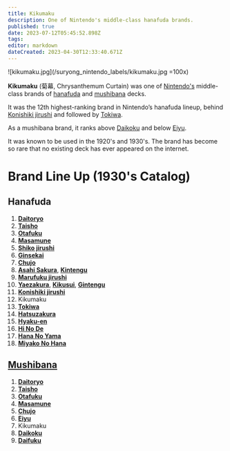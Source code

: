 ```yaml
---
title: Kikumaku
description: One of Nintendo's middle-class hanafuda brands.
published: true
date: 2023-07-12T05:45:52.898Z
tags: 
editor: markdown
dateCreated: 2023-04-30T12:33:40.671Z
---
```


![kikumaku.jpg](/suryong_nintendo_labels/kikumaku.jpg =100x)
 
**Kikumaku** (菊幕, Chrysanthemum Curtain) was one of [Nintendo's](/en/hanafuda/manufacturers/nintendo) middle-class brands of [hanafuda](/en/hanafuda) and [mushibana](/en/hanafuda/patterns/mushibana) decks.

It was the 12th highest-ranking brand in Nintendo’s hanafuda lineup, behind [Konishiki jirushi](/en/hanafuda/manufacturers/nintendo/konishiki) and followed by [Tokiwa](/en/hanafuda/manufacturers/nintendo/tokiwa).

As a mushibana brand, it ranks above [Daikoku](/en/hanafuda/manufacturers/nintendo/daikoku) and below [Eiyu](/en/hanafuda/manufacturers/nintendo/eiyu).

It was known to be used in the 1920's and 1930's. The brand has become so rare that no existing deck has ever appeared on the internet.

# Brand Line Up (1930's Catalog)
## Hanafuda
1. [**Daitoryo**](/en/hanafuda/manufacturers/nintendo/daitoryo)
2. [**Taisho**](/en/hanafuda/manufacturers/nintendo/taisho)
3. [**Otafuku**](/en/hanafuda/manufacturers/nintendo/otafuku)
4. [**Masamune**](/en/hanafuda/manufacturers/nintendo/masamune)
5. [**Shiko jirushi**](/en/hanafuda/manufacturers/nintendo/shiko)
6. [**Ginsekai**](/en/hanafuda/manufacturers/nintendo/ginsekai)
7. [**Chujo**](/en/hanafuda/manufacturers/nintendo/chujo)
8. [**Asahi Sakura**](/en/hanafuda/manufacturers/nintendo/asahi_sakura), [**Kintengu**](/en/hanafuda/manufacturers/nintendo/kintengu)
9. [**Marufuku jirushi**](/en/hanafuda/manufacturers/nintendo/marufuku_jirushi)
10. [**Yaezakura**](/en/hanafuda/manufacturers/nintendo/yaezakura), [**Kikusui**](/en/hanafuda/manufacturers/nintendo/kikusui), [**Gintengu**](/en/hanafuda/manufacturers/nintendo/gintengu)
11. [**Konishiki jirushi**](/en/hanafuda/manufacturers/nintendo/konishiki)
12. Kikumaku
13. [**Tokiwa**](/en/hanafuda/manufacturers/nintendo/tokiwa)
14. [**Hatsuzakura**](/en/hanafuda/manufacturers/nintendo/hatsuzakura)
15. [**Hyaku-en**](/en/hanafuda/manufacturers/nintendo/hyaku-en)
16. [**Hi No De**](/en/hanafuda/manufacturers/nintendo/hi_no_de)
17. [**Hana No Yama**](/en/hanafuda/manufacturers/nintendo/hana_no_yama)
18. [**Miyako No Hana**](/en/hanafuda/manufacturers/nintendo/miyako_no_hana)

## [Mushibana](/en/hanafuda/patterns/mushibana)
1. [**Daitoryo**](/en/hanafuda/manufacturers/nintendo/daitoryo)
2. [**Taisho**](/en/hanafuda/manufacturers/nintendo/taisho)
3. [**Otafuku**](/en/hanafuda/manufacturers/nintendo/otafuku)
4. [**Masamune**](/en/hanafuda/manufacturers/nintendo/masamune)
5. [**Chujo**](/en/hanafuda/manufacturers/nintendo/chujo)
6. [**Eiyu**](/en/hanafuda/manufacturers/nintendo/eiyu)
7. Kikumaku
8. [**Daikoku**](/en/hanafuda/manufacturers/nintendo/daikoku)
9. [**Daifuku**](/en/hanafuda/manufacturers/nintendo/daifuku)